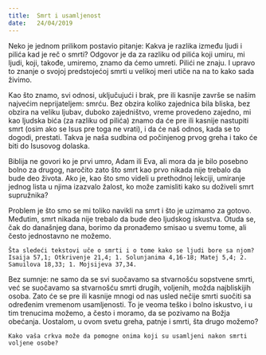 ```yaml
---
title:  Smrt i usamljenost
date:   24/04/2019
---
```


Neko je jednom prilikom postavio pitanje: Kakva je razlika između ljudi i pilića kad je reč o smrti? Odgovor je da za razliku od pilića koji umiru, mi ljudi, koji, takođe, umiremo, znamo da ćemo umreti. Pilići ne znaju. I upravo to znanje o svojoj predstojećoj smrti u velikoj meri utiče na na to kako sada živimo.

Kao što znamo, svi odnosi, uključujući i brak, pre ili kasnije završe se našim najvećim neprijateljem: smrću. Bez obzira koliko zajednica bila bliska, bez obzira na veliku ljubav, duboko zajedništvo, vreme provedeno zajedno, mi kao ljudska bića (za razliku od pilića) znamo da će pre ili kasnije nastupiti smrt (osim ako se Isus pre toga ne vrati), i da će naš odnos, kada se to dogodi, prestati. Takva je naša sudbina od počinjenog prvog greha i tako će biti do Isusovog dolaska.

Biblija ne govori ko je prvi umro, Adam ili Eva, ali mora da je bilo posebno bolno za drugog, naročito zato što smrt kao prvo nikada nije trebalo da bude deo života. Ako je, kao što smo videli u prethodnoj lekciji, umiranje jednog lista u njima izazvalo žalost, ko može zamisliti kako su doživeli smrt supružnika?

Problem je što smo se mi toliko navikli na smrt i što je uzimamo za gotovo. Međutim, smrt nikada nije trebalo da bude deo ljudskog iskustva. Otuda se, čak do današnjeg dana, borimo da pronađemo smisao u svemu tome, ali često jednostavno ne možemo.

`Šta sledeći tekstovi uče o smrti i o tome kako se ljudi bore sa njom? Isaija 57,1; Otkrivenje 21,4; 1. Solunjanima 4,16-18; Matej 5,4; 2. Samuilova 18,33; 1. Mojsijeva 37,34.`

Bez sumnje: ne samo da se svi suočavamo sa stvarnošću sopstvene smrti, već se suočavamo sa stvarnošću smrti drugih, voljenih, možda najbliskijih osoba. Zato će se pre ili kasnije mnogi od nas usled nečije smrti suočiti sa određenim vremenom usamljenosti. To je veoma teško i bolno iskustvo, i u tim trenucima možemo, a često i moramo, da se pozivamo na Božja obećanja. Uostalom, u ovom svetu greha, patnje i smrti, šta drugo možemo?

`Kako vaša crkva može da pomogne onima koji su usamljeni nakon smrti voljene osobe? `
